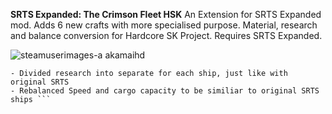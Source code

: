 **SRTS Expanded: The Crimson Fleet HSK**
An Extension for SRTS Expanded mod. Adds 6 new crafts with more specialised purpose.
Material, research and balance conversion for Hardcore SK Project.
Requires SRTS Expanded.

![steamuserimages-a akamaihd](https://user-images.githubusercontent.com/64644323/158037347-82bdcf8b-9e98-45ce-a1c3-b600eec7beaa.jpg)

``` - Material Conversion for HSK
- Divided research into separate for each ship, just like with original SRTS
- Rebalanced Speed and cargo capacity to be similiar to original SRTS ships ```

